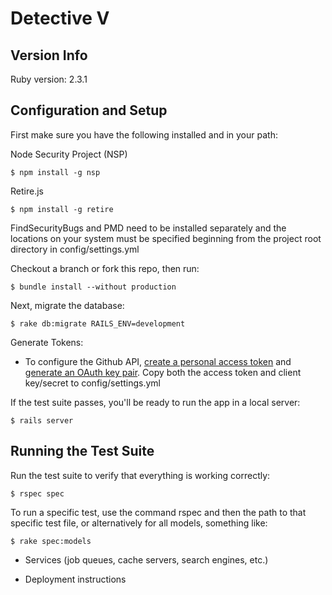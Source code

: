 Detective V
===========

Version Info
------------

Ruby version: 2.3.1

Configuration and Setup
-----------------------

First make sure you have the following installed and in your path:

Node Security Project (NSP)

	$ npm install -g nsp

Retire.js

	$ npm install -g retire

FindSecurityBugs and PMD need to be installed separately and the locations on your system must be specified beginning from the project root directory in config/settings.yml

Checkout a branch or fork this repo, then run:

	$ bundle install --without production

Next, migrate the database:

	$ rake db:migrate RAILS_ENV=development

Generate Tokens:

* To configure the Github API, [create a personal access token](https://github.com/settings/tokens/new) and [generate an OAuth key pair](https://github.com/settings/applications/new). Copy both the access token and client key/secret to config/settings.yml

If the test suite passes, you'll be ready to run the app in a local server:

	$ rails server

Running the Test Suite
----------------------

Run the test suite to verify that everything is working correctly:

	$ rspec spec

To run a specific test, use the command rspec and then the path to that specific test file, or alternatively for all models, something like:

	$ rake spec:models

* Services (job queues, cache servers, search engines, etc.)

* Deployment instructions

